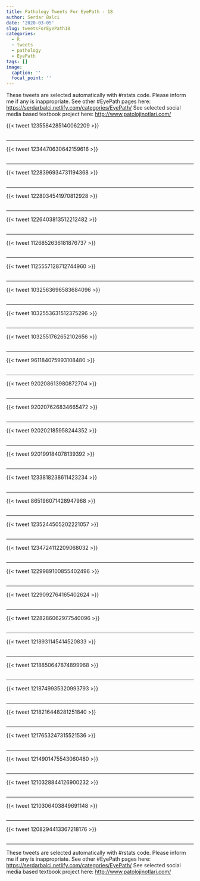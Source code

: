 ```yaml
---
title: Pathology Tweets For EyePath - 18
author: Serdar Balci
date: '2020-03-05'
slug: tweetsForEyePath18
categories:
  - R
  - tweets
  - pathology
  - EyePath
tags: []
image:
  caption: ''
  focal_point: ''
---
```



These tweets are selected automatically with #rstats code. Please inform me if any is inappropriate.
See other #EyePath pages here: https://serdarbalci.netlify.com/categories/EyePath/ 
See selected social media based textbook project here: http://www.patolojinotlari.com/

{{< tweet 1235584285140062209 >}}
<br>
<br>
<hr>
{{< tweet 1234470630642159616 >}}
<br>
<br>
<hr>
{{< tweet 1228396934731194368 >}}
<br>
<br>
<hr>
{{< tweet 1228034541970812928 >}}
<br>
<br>
<hr>
{{< tweet 1226403813512212482 >}}
<br>
<br>
<hr>
{{< tweet 1126852636181876737 >}}
<br>
<br>
<hr>
{{< tweet 1125557128712744960 >}}
<br>
<br>
<hr>
{{< tweet 1032563696583684096 >}}
<br>
<br>
<hr>
{{< tweet 1032553631512375296 >}}
<br>
<br>
<hr>
{{< tweet 1032551762652102656 >}}
<br>
<br>
<hr>
{{< tweet 961184075993108480 >}}
<br>
<br>
<hr>
{{< tweet 920208613980872704 >}}
<br>
<br>
<hr>
{{< tweet 920207626834665472 >}}
<br>
<br>
<hr>
{{< tweet 920202185958244352 >}}
<br>
<br>
<hr>
{{< tweet 920199184078139392 >}}
<br>
<br>
<hr>
{{< tweet 1233818238611423234 >}}
<br>
<br>
<hr>
{{< tweet 865196071428947968 >}}
<br>
<br>
<hr>
{{< tweet 1235244505202221057 >}}
<br>
<br>
<hr>
{{< tweet 1234724112209068032 >}}
<br>
<br>
<hr>
{{< tweet 1229989100855402496 >}}
<br>
<br>
<hr>
{{< tweet 1229092764165402624 >}}
<br>
<br>
<hr>
{{< tweet 1228286062977540096 >}}
<br>
<br>
<hr>
{{< tweet 1218931145414520833 >}}
<br>
<br>
<hr>
{{< tweet 1218850647874899968 >}}
<br>
<br>
<hr>
{{< tweet 1218749935320993793 >}}
<br>
<br>
<hr>
{{< tweet 1218216448281251840 >}}
<br>
<br>
<hr>
{{< tweet 1217653247315521536 >}}
<br>
<br>
<hr>
{{< tweet 1214901475543060480 >}}
<br>
<br>
<hr>
{{< tweet 1210328844126900232 >}}
<br>
<br>
<hr>
{{< tweet 1210306403849691148 >}}
<br>
<br>
<hr>
{{< tweet 1208294413367218176 >}}
<br>
<br>
<hr>


These tweets are selected automatically with #rstats code. Please inform me if any is inappropriate.
See other #EyePath pages here: https://serdarbalci.netlify.com/categories/EyePath/ 
See selected social media based textbook project here: http://www.patolojinotlari.com/
